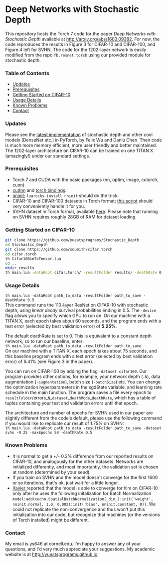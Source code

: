 Deep Networks with Stochastic Depth
====================
This repository hosts the Torch 7 code for the paper _Deep Networks with Stochastic Depth_
available at http://arxiv.org/abs/1603.09382. For now, the code reproduces the results in Figure 3 for CIFAR-10 and CIFAR-100, and Figure 4 left for SVHN. The code for the 1202-layer network is easily modified from the repo `fb.resnet.torch` using our provided module for stochastic depth.

### Table of Contents
- [Updates](#updates)  
- [Prerequisites](#prerequisites)  
- [Getting Started on CIFAR-10](#getting-started-on-cifar-10)  
- [Usage Details](#usage-details)  
- [Known Problems](#known-problems) 
- [Contact](#contact)  

### Updates
Please see the [latest implementation](https://github.com/felixgwu/img_classification_pk_pytorch) of stochastic depth and other cool models (DenseNet etc.) in PyTorch, by Felix Wu and Danlu Chen. Their code is much more memory efficient, more user friendly and better maintained. The 1202-layer architecture on CIFAR-10 can be trained on one TITAN X (amazingly!) under our standard settings.

### Prerequisites
- Torch 7 and CUDA with the basic packages (nn, optim, image, cutorch, cunn).
- [cudnn](https://developer.nvidia.com/cudnn) and [torch bindings](https://github.com/soumith/cudnn.torch).
- [nninit](https://github.com/Kaixhin/nninit); `luarocks install nninit` should do the trick.
- CIFAR-10 and CIFAR-100 datasets in Torch format; [this script](https://github.com/soumith/cifar.torch) should very conveniently handle it for you.
- SVHN dataset in Torch format, available [here](http://torch7.s3-website-us-east-1.amazonaws.com/data/svhn.t7.tgz). Please note that running on SVHN requires roughly 28GB of RAM for dataset loading.

### Getting Started on CIFAR-10
```bash
git clone https://github.com/yueatsprograms/Stochastic_Depth
cd Stochastic_Depth
git clone https://github.com/soumith/cifar.torch
cd cifar.torch
th Cifar10BinToTensor.lua
cd ..
mkdir results
th main.lua -dataRoot cifar.torch/ -resultFolder results/ -deathRate 0.5
```

### Usage Details
`th main.lua -dataRoot path_to_data -resultFolder path_to_save -deathRate 0.5`<br/>
This command runs the 110-layer ResNet on CIFAR-10 with stochastic depth, using _linear decay_ survival probabilities ending in 0.5. The `-device` flag allows you to specify which GPU to run on. On our machine with a TITAN X, each epoch takes about 60 seconds, and the program ends with a test error (selected by best validation error) of __5.25%__.

The default deathRate is set to 0. This is equivalent to a constant depth network, so to run our baseline, enter: <br/>
`th main.lua -dataRoot path_to_data -resultFolder path_to_save` <br/>
On our machine with a TITAN X, each epoch takes about 75 seconds, and this baseline program ends with a test error (selected by best validation error) of 6.41% (see Figure 3 in the paper).

You can run on CIFAR-100 by adding the flag `-dataset cifar100`. Our program provides other options, for example, your network depth (`-N`), data augmentation (`-augmentation`), batch size (`-batchSize`) etc. You can change the optimization hyperparameters in the sgdState variable, and learning rate schedule in the main function. The program saves a file every epoch to `resultFolder`/errors\_`N`\_`dataset`\_`deathMode`\_`deathRate`, which has a table of tuples containing your test and validation errors until that epoch.

The architecture and number of epochs for SVHN used in our paper are slightly different from the code's default, please use the following command if you would like to replicate our result of 1.75% on SVHN:<br/>
`th main.lua -dataRoot path_to_data -resultFolder path_to_save -dataset svhn -N 25 -maxEpochs 50 -deathRate 0.5`

### Known Problems
- It is normal to get a +/- 0.2% difference from our reported results on CIFAR-10, and analogously for the other datasets. Networks are initialized differently, and most importantly, the validation set is chosen at random (determined by your seed).
- If you train on SVHN and the model doesn't converge for the first 1600 or so iterations, that's ok, just wait for a little longer.
- <a href="https://github.com/xgastaldi"> Xavier <a/> reported that the model is able to converge for him on CIFAR-10 only after he uses the following initalization for Batch Normalization `model:add(cudnn.SpatialBatchNormalization(_dim_):init('weight', nninit.normal, 1.0, 0.002):init('bias', nninit.constant, 0))`. We could not replicate the non-convergence and thus won't put this initialization into our code, but recognize that machines (or the versions of Torch installed) might be different.

### Contact
My email is ys646 at cornell.edu. I'm happy to answer any of your questions, and I'd very much appreciate your suggestions. My academic website is at http://yueatsprograms.github.io.